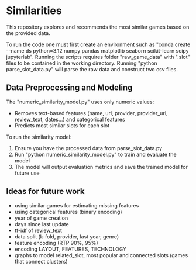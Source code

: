 # Similarities

This repository explores and recommends the most similar games based on the provided data.

To run the code one must first create an environment such as "conda create --name ds python=3.12 numpy pandas matplotlib seaborn scikit-learn scipy jupyterlab". Running the scripts requires folder "raw_game_data" with ".slot" files to be contained in the working directory. Running "python parse_slot_data.py" will parse the raw data and construct two csv files.

## Data Preprocessing and Modeling

The "numeric_similarity_model.py" uses only numeric values:
- Removes text-based features (name, url, provider, provider_url, review_text, dates...) and categorical features
- Predicts most similar slots for each slot

To run the similarity model:
1. Ensure you have the processed data from parse_slot_data.py
2. Run "python numeric_similarity_model.py" to train and evaluate the model
3. The model will output evaluation metrics and save the trained model for future use


## Ideas for future work
 - using similar games for estimating missing features
 - using categorical features (binary encoding)
 - year of game creation
 - days since last update
 - tf-idf of review_text
 - data split (k-fold, provider, last year, genre)
 - feature encoding (RTP 90%, 95%)
 - encoding LAYOUT, FEATURES, TECHNOLOGY
 - graphs to model related_slot, most popular and connected slots (games that connect clusters)
 